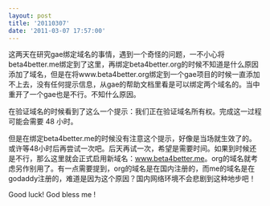 ```yaml
---
layout: post
title: '20110307'
date: '2011-03-07 17:57:00'
---
```


<p>这两天在研究gae绑定域名的事情，遇到一个奇怪的问题，一不小心将beta4better.me绑定到了这里，再绑定beta4better.org的时候不知道是什么原因添加了域名，但是在将www.beta4better.org绑定到一个gae项目的时候一直添加不上去，没有任何提示信息，从gae的帮助文档里看是可以绑定两个域名的。当中重开了一个gae也是不行。不知什么原因。</p>

<p>在验证域名的时候看到了这么一个提示：我们正在验证域名所有权。完成这一过程可能会需要 48 小时。</p>

<p>但是在绑定beta4better.me的时候没有注意这个提示，好像是当场就生效了的。或许等48小时后再尝试一次吧。后天再试一次，希望是需要时间。如果到时候还是不行，那么这里就会正式启用新域名：<a href="http://www.beta4better.me/www.beta4better.me">www.beta4better.me</a>。org的域名就考虑另作别用了。有一点需要提到，org的域名是在国内注册的，而me的域名是在godaddy注册的，难道是因为这个原因？国内网络环境不会悲剧到这种地步吧！</p>

<p>Good luck! God bless me&#160;!</p>